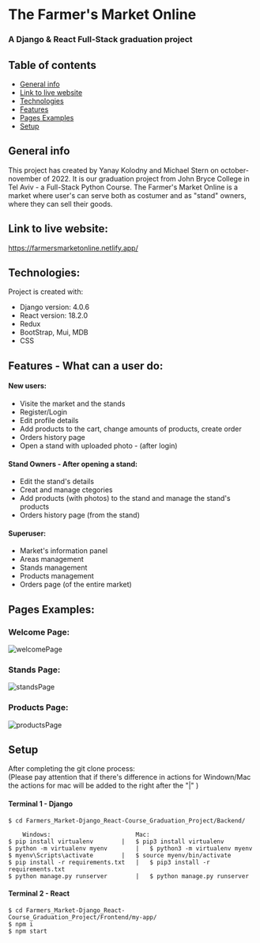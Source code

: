 # The Farmer's Market Online
### A Django & React Full-Stack graduation project

## Table of contents
* [General info](#general-info)
* [Link to live website](#link-to-live-website)
* [Technologies](#technologies)
* [Features](#features)
* [Pages Examples](#pages-examples)
* [Setup](#setup)

## General info
This project has created by Yanay Kolodny and Michael Stern on october-november of 2022. 
It is our graduation project from John Bryce College in Tel Aviv - a Full-Stack Python Course.
The Farmer's Market Online is a market where user's can serve both as costumer and as "stand" owners, where they can sell their goods.

## Link to live website:
https://farmersmarketonline.netlify.app/

## Technologies:
Project is created with:
* Django version: 4.0.6
* React version: 18.2.0
* Redux
* BootStrap, Mui, MDB
* CSS
	
## Features - What can a user do:

#### New users:
* Visite the market and the stands
* Register/Login
* Edit profile details
* Add products to the cart, change amounts of products, create order
* Orders history page
* Open a stand with uploaded photo - (after login)

#### Stand Owners - After opening a stand:
* Edit the stand's details
* Creat and manage ctegories
* Add products (with photos) to the stand and manage the stand's products
* Orders history page (from the stand)

#### Superuser:
* Market's information panel
* Areas management
* Stands management
* Products management
* Orders page (of the entire market)
	
## Pages Examples:

### Welcome Page:
![welcomePage](https://user-images.githubusercontent.com/108010066/211542643-0da415d2-f5a3-4030-aaee-979e30947437.png)

### Stands Page:
![standsPage](https://user-images.githubusercontent.com/108010066/211543601-a29e123c-1935-4c96-9ec4-f3da53fd3db2.png)

### Products Page:
![productsPage](https://user-images.githubusercontent.com/108010066/211543698-63f504a5-53d2-42df-9691-763b9dce78d0.png)

## Setup
After completing the git clone process:  
(Please pay attention that if there's difference in actions for Windown/Mac the actions for mac will be added to the right after the "|" ) 
#### Terminal 1 - Django
```
$ cd Farmers_Market-Django_React-Course_Graduation_Project/Backend/

	Windows:			       		Mac:
$ pip install virtualenv		|	$ pip3 install virtualenv
$ python -m virtualenv myenv		|	$ python3 -m virtualenv myenv
$ myenv\Scripts\activate		|	$ source myenv/bin/activate
$ pip install -r requirements.txt	|	$ pip3 install -r requirements.txt
$ python manage.py runserver		|	$ python manage.py runserver

```

#### Terminal 2 - React
```
$ cd Farmers_Market-Django_React-Course_Graduation_Project/Frontend/my-app/
$ npm i
$ npm start

```
